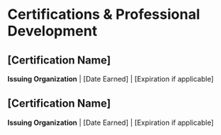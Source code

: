 # Certifications & Professional Development

## [Certification Name]
**Issuing Organization** | [Date Earned] | [Expiration if applicable]

## [Certification Name]
**Issuing Organization** | [Date Earned] | [Expiration if applicable]

<!-- Include relevant industry certifications, professional memberships, or specialized training -->